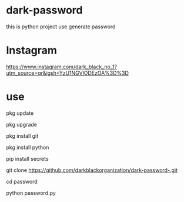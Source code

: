# dark-password
this is python project use generate password 
# Instagram
https://www.instagram.com/dark_black_no_1?utm_source=qr&igsh=YzU1NGVlODEzOA%3D%3D
# use

pkg update

pkg upgrade

pkg install git

pkg install python

pip install secrets

git clone https://github.com/darkblackorganization/dark-password-.git

cd password 

python password.py
